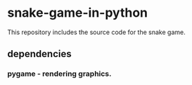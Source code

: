 # snake-game-in-python
This repository includes the source code for the snake game.
## dependencies
### pygame - rendering graphics.
